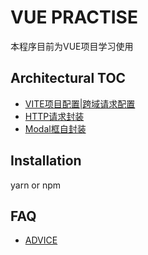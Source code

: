 # VUE PRACTISE
 本程序目前为VUE项目学习使用
## Architectural TOC
- [VITE项目配置|跨域请求配置](vite.config.ts)
- [HTTP请求封装](src/utils/http/index.vue)
- [Modal框自封装](src/components/Modal.vue)
## Installation
yarn or npm
## FAQ
- [ADVICE](https://github.com/yMing0827/LOGIN_PRACTISE/issues)
